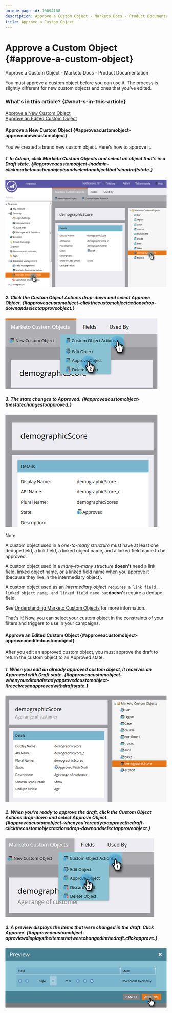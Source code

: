 ```yaml
---
unique-page-id: 10094188
description: Approve a Custom Object - Marketo Docs - Product Documentation
title: Approve a Custom Object
---
```


# Approve a Custom Object {#approve-a-custom-object}

Approve a Custom Object - Marketo Docs - Product Documentation

You must approve a custom object before you can use it. The process is slightly different for new custom objects and ones that you've edited.

### What's in this article? {#what-s-in-this-article}

[Approve a New Custom Object](#approveacustomobject-approveanewcustomobject)  
[Approve an Edited Custom Object](#approveacustomobject-approveaneditedcustomobject)

#### Approve a New Custom Object {#approveacustomobject-approveanewcustomobject}

You've created a brand new custom object. Here's how to approve it.

##### 1. In Admin, click Marketo Custom Objects and select an object that's in a Draft state. {#approveacustomobject-inadmin-clickmarketocustomobjectsandselectanobjectthat'sinadraftstate.}

![](assets/one.png)

##### 2. Click the Custom Object Actions drop-down and select Approve Object. {#approveacustomobject-clickthecustomobjectactionsdrop-downandselectapproveobject.}

![](assets/two.png)

##### 3. The state changes to Approved. {#approveacustomobject-thestatechangestoapproved.}

![](assets/three.png)

>[!NOTE]
>
>A custom object used in a *one-to-many structure* must have at least one dedupe field, a link field, a linked object name, and a linked field name to be approved.
>
>A custom object used in a *many-to-many structure* **doesn't** need a link field, linked object name, or a linked field name when you approve it (because they live in the intermediary object).
>
>A custom object used as an *intermediary object* `requires a link field, linked object name, and linked field name but`**doesn't** require a dedupe field.
>
>See [Understanding Marketo Custom Objects](understanding-marketo-custom-objects.md) for more information.

That's it! Now, you can select your custom object in the constraints of your filters and triggers to use in your campaigns. 

#### Approve an Edited Custom Object {#approveacustomobject-approveaneditedcustomobject}

After you edit an approved custom object, you must approve the draft to return the custom object to an Approved state.

##### 1. When you edit an already approved custom object, it receives an Approved with Draft state. {#approveacustomobject-whenyoueditanalreadyapprovedcustomobject-itreceivesanapprovedwithdraftstate.}

![](assets/four.png)

##### 2. When you're ready to approve the draft, click the Custom Object Actions drop-down and select Approve Object. {#approveacustomobject-whenyou'rereadytoapprovethedraft-clickthecustomobjectactionsdrop-downandselectapproveobject.}

![](assets/five-1.png)

##### 3. A preview displays the items that were changed in the draft. Click Approve. {#approveacustomobject-apreviewdisplaystheitemsthatwerechangedinthedraft.clickapprove.}

![](assets/six-1.png)

